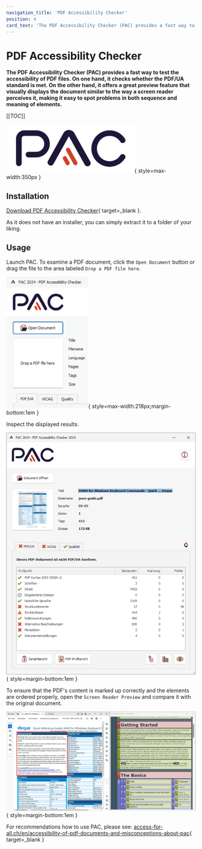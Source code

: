 ```yaml
---
navigation_title: 'PDF Accessibility Checker'
position: 4
card_text: 'The PDF Accessibility Checker (PAC) provides a fast way to test the accessibility of PDF files.'
---
```


# PDF Accessibility Checker

**The PDF Accessibility Checker (PAC) provides a fast way to test the accessibility of PDF files. On one hand, it checks whether the PDF/UA standard is met. On the other hand, it offers a great preview feature that visually displays the document similar to the way a screen reader perceives it, making it easy to spot problems in both sequence and meaning of elements.**

[[_TOC_]]

![PAC logo](_media/logo_pac.png){ style=max-width:350px }

## Installation

[Download PDF Accessibility Checker](https://pac.pdf-accessibility.org/en){ target=\_blank }.

As it does not have an installer, you can simply extract it to a folder of your liking.

## Usage

Launch PAC. To examine a PDF document, click the `Open Document` button or drag the file to the area labeled `Drop a PDF file here`.

![PAC "Open Document" button](_media/pac-open-document.png){ style=max-width:218px;margin-bottom:1em }

Inspect the displayed results.

![PDF Accessibility Checker window](_media/pdf-accessibility-checker-window.png){ style=margin-bottom:1em }

To ensure that the PDF's content is marked up correctly and the elements are ordered properly, open the `Screen Reader Preview` and compare it with the original document.

![Side by side comparison of original document and screen reader preview](_media/side-by-side-comparison-of-original-document-and-screen-reader-preview.png){ style=margin-bottom:1em }

For recommendations how to use PAC, please see: [access-for-all.ch/en/accessibility-of-pdf-documents-and-misconceptions-about-pac](https://access-for-all.ch/en/accessibility-of-pdf-documents-and-misconceptions-about-pac/){ target=\_blank }
